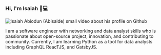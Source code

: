 ### Hi, I'm Isaiah 🌻💻

<img src="https://res.cloudinary.com/abisalde/video/upload/v1606119447/20201123_0902221.mp4" alt="Isaiah Abiodun (Abisalde) small video about his profile on Github">

I am a software engineer with networking and data analyst skills who is passionate about open-source project, innovation, and contributing to community. Currently, I am learning Python as a tool for data analysts including GraphQL ReacTJS, and GatsbyJS.

<!--
**abisalde/Abisalde** is a ✨ _special_ ✨ repository because its `README.md` (this file) appears on your GitHub profile.

Here are some ideas to get you started:

- 🔭 I’m currently working on data engineering
- 🌱 I’m currently learning python
- 👯 I’m looking to collaborate with open source community
- 🤔 I’m looking for help with ...
- 💬 Ask me about ...
- 📫 How to reach me: ...
- 😄 Pronouns: ...
- ⚡ Fun fact: ...
-->
